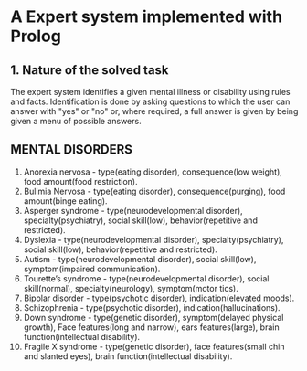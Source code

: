 # A Expert system implemented with Prolog
## 1. Nature of the solved task
The expert system identifies a given mental illness or disability using rules and facts. Identification is done by asking questions to which the user can answer with "yes" or "no" or, where required, a full answer is given by being given a menu of possible answers.
## MENTAL DISORDERS
1. Anorexia nervosa - type(eating disorder), consequence(low weight), food amount(food restriction).
2. Bulimia Nervosa - type(eating disorder), consequence(purging), food amount(binge eating).
3. Asperger syndrome - type(neurodevelopmental disorder), specialty(psychiatry), social skill(low), behavior(repetitive and restricted).
4. Dyslexia - type(neurodevelopmental disorder), specialty(psychiatry), social skill(low), behavior(repetitive and restricted).
5. Autism - type(neurodevelopmental disorder), social skill(low), symptom(impaired communication).
6. Tourette’s syndrome - type(neurodevelopmental disorder), social skill(normal), specialty(neurology), symptom(motor tics).
7. Bipolar disorder - type(psychotic disorder), indication(elevated moods).
8. Schizophrenia - type(psychotic disorder), indication(hallucinations).
9. Down syndrome - type(genetic disorder), symptom(delayed physical growth), Face features(long and narrow), ears features(large), brain function(intellectual disability).
10. Fragile X syndrome - type(genetic disorder), face features(small chin and slanted eyes), brain function(intellectual disability).
